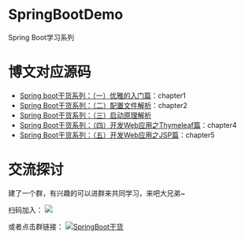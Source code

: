 # SpringBootDemo
Spring Boot学习系列

# 博文对应源码
- [Spring boot干货系列：（一）优雅的入门篇](http://tengj.top/2017/02/26/springboot1/)：chapter1
- [Spring Boot干货系列：（二）配置文件解析](http://localhost:4000/2017/02/28/springboot2/)：chapter2
- [Spring Boot干货系列：（三）启动原理解析](http://tengj.top/2017/03/09/springboot3/)
- [Spring Boot干货系列：（四）开发Web应用之Thymeleaf篇](http://tengj.top/2017/03/13/springboot4/)：chapter4
- [Spring Boot干货系列：（五）开发Web应用之JSP篇](http://tengj.top/2017/03/13/springboot5/)：chapter5


# 交流探讨

建了一个群，有兴趣的可以进群来共同学习，来吧大兄弟~

扫码加入：
![](http://7xqch5.com1.z0.glb.clouddn.com/qqq.png)

或者点击群链接：
<a target="_blank" href="//shang.qq.com/wpa/qunwpa?idkey=77f4f32b002df170c0110d8df42936f5e942c40e9e6f6c854dfcf36adebf9631">
<img border="0" src="http://pub.idqqimg.com/wpa/images/group.png" alt="SpringBoot干货" title="SpringBoot干货"></a>
